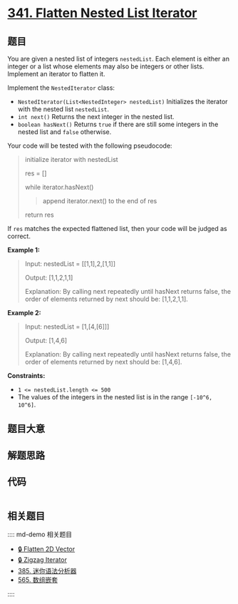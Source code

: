 # [341. Flatten Nested List Iterator](https://leetcode.com/problems/flatten-nested-list-iterator/)

## 题目

You are given a nested list of integers `nestedList`. Each element is either
an integer or a list whose elements may also be integers or other lists.
Implement an iterator to flatten it.

Implement the `NestedIterator` class:

- `NestedIterator(List<NestedInteger> nestedList)` Initializes the iterator with the nested list `nestedList`.
- `int next()` Returns the next integer in the nested list.
- `boolean hasNext()` Returns `true` if there are still some integers in the nested list and `false` otherwise.

Your code will be tested with the following pseudocode:

> initialize iterator with nestedList
>
> res = []
>
> while iterator.hasNext()
>
> > append iterator.next() to the end of res
>
> return res

If `res` matches the expected flattened list, then your code will be judged as
correct.

**Example 1:**

> Input: nestedList = [[1,1],2,[1,1]]
>
> Output: [1,1,2,1,1]
>
> Explanation: By calling next repeatedly until hasNext returns false, the order of elements returned by next should be: [1,1,2,1,1].

**Example 2:**

> Input: nestedList = [1,[4,[6]]]
>
> Output: [1,4,6]
>
> Explanation: By calling next repeatedly until hasNext returns false, the order of elements returned by next should be: [1,4,6].

**Constraints:**

- `1 <= nestedList.length <= 500`
- The values of the integers in the nested list is in the range `[-10^6, 10^6]`.

## 题目大意

## 解题思路

## 代码

```javascript

```

## 相关题目

:::: md-demo 相关题目

- [🔒 Flatten 2D Vector](https://leetcode.com/problems/flatten-2d-vector)
- [🔒 Zigzag Iterator](https://leetcode.com/problems/zigzag-iterator)
- [385. 迷你语法分析器](https://leetcode.com/problems/mini-parser)
- [565. 数组嵌套](https://leetcode.com/problems/array-nesting)

::::
